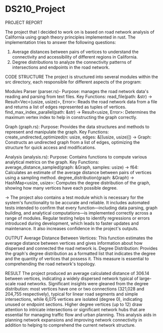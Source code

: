 # DS210_Project
PROJECT REPORT

The project that I decided to work on is based on road network analysis of California using graph theory principles implemented in rust. The implementation tries to answer the following questions:
 1. Average distances between pairs of vertices to understand the connectivity and accessibility of different regions in California.
 2. Degree distributions to analyze the connectivity patterns of intersections and endpoints in the road network.

CODE STRUCTURE
The project is structured into several modules within the src directory, each responsible for different aspects of the program:

Modules
Parser (parser.rs)-
Purpose: manages the road network data's reading and parsing from text files.
Key Functions:
read_file(path: &str) -> Result<Vec<(usize, usize)>, Error>: Reads the road network data from a file and returns a list of edges represented as tuples of vertices.
find_max_index_parallel(path: &str) -> Result<usize, Error>: Determines the maximum vertex index to help in constructing the graph correctly.

Graph (graph.rs):
          Purpose: Provides the data structures and methods to represent and manipulate the graph.
          Key Functions:
create_undirected_optimized(n: usize, edges: &[(usize, usize)]) -> Graph: Constructs an undirected graph from a list of edges, optimizing the structure for quick access and modifications.

Analysis (analysis.rs):
          Purpose: Contains functions to compute various analytical metrics on the graph.
          Key Functions:
average_distance_sampled(graph: &Graph, samples: usize) -> f64: Calculates an estimate of the average distance between pairs of vertices using a sampling method.
degree_distribution(graph: &Graph) -> HashMap<usize, usize>: Computes the degree distribution of the graph, showing how many vertices have each possible degree.

→ The project also contains a test module which is necessary for the system's functionality to be accurate and reliable. It includes automated tests intended to confirm that every 
function—including data parsing, graph building, and analytical computations—is implemented correctly across a range of modules. Regular testing helps to identify regressions or errors introduced during development, which leads to faster updates and maintenance. It also increases confidence in the project's outputs.

OUTPUT
Average Distance Between Vertices: This function estimates the average distance between vertices and gives information about how dispersed and connected the road network is.
Degree Distribution: Provides the graph's degree distribution as a formatted list that indicates the degree and the quantity of vertices that possess it. This measure is essential to comprehending the road network's topology.

RESULT
The project produced an average calculated distance of 306.14 between vertices, indicating a widely dispersed network typical of large-scale road networks. Significant insights were gleaned from the degree distribution: most vertices have one or two connections (321,028 and 204,755 respectively), typical for linear road segments and simple intersections, while 6,075 vertices are isolated (degree 0), indicating unused or endpoint sections. Higher degree vertices (up to 12) draw attention to intricate intersections or significant network hubs that are essential for managing traffic flow and urban planning. This analysis aids in planning network expansions and improving network connectivity in addition to helping to comprehend the current network structure.
